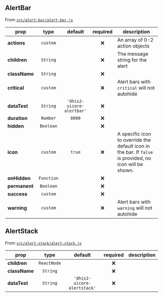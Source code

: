 ## AlertBar

From [`src/alert-bar/alert-bar.js`](./src/alert-bar/alert-bar.js)

| prop          |    type    |          default          | required | description                                                                                             |
| ------------- | :--------: | :-----------------------: | :------: | ------------------------------------------------------------------------------------------------------- |
| **actions**   |  `custom`  |                           |   :x:    | An array of 0-2 action objects                                                                          |
| **children**  |  `String`  |                           |   :x:    | The message string for the alert                                                                        |
| **className** |  `String`  |                           |   :x:    |
| **critical**  |  `custom`  |                           |   :x:    | Alert bars with `critical` will not autohide                                                            |
| **dataTest**  |  `String`  | `'dhis2-uicore-alertbar'` |   :x:    |
| **duration**  |  `Number`  |          `8000`           |   :x:    |
| **hidden**    | `Boolean`  |                           |   :x:    |
| **icon**      |  `custom`  |          `true`           |   :x:    | A specific icon to override the default icon in the bar. If `false` is provided, no icon will be shown. |
| **onHidden**  | `Function` |                           |   :x:    |
| **permanent** | `Boolean`  |                           |   :x:    |
| **success**   |  `custom`  |                           |   :x:    |
| **warning**   |  `custom`  |                           |   :x:    | Alert bars with `warning` will not autohide                                                             |

## AlertStack

From [`src/alert-stack/alert-stack.js`](./src/alert-stack/alert-stack.js)

| prop          |    type     |           default           | required | description |
| ------------- | :---------: | :-------------------------: | :------: | ----------- |
| **children**  | `ReactNode` |                             |   :x:    |
| **className** |  `String`   |                             |   :x:    |
| **dataTest**  |  `String`   | `'dhis2-uicore-alertstack'` |   :x:    |
